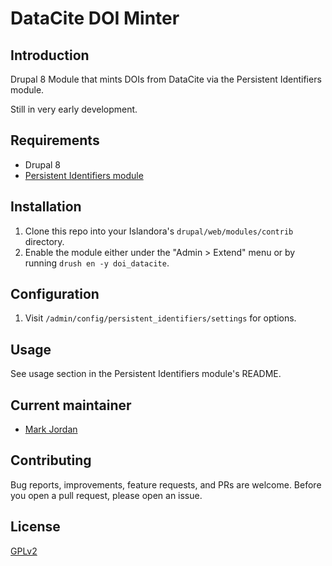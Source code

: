 # DataCite DOI Minter

## Introduction

Drupal 8 Module that mints DOIs from DataCite via the Persistent Identifiers module.

Still in very early development.

## Requirements

* Drupal 8
* [Persistent Identifiers module](https://github.com/mjordan/persistent_identifiers)

## Installation

1. Clone this repo into your Islandora's `drupal/web/modules/contrib` directory.
1. Enable the module either under the "Admin > Extend" menu or by running `drush en -y doi_datacite`.

## Configuration

1. Visit `/admin/config/persistent_identifiers/settings` for options.

## Usage

See usage section in the Persistent Identifiers module's README.

## Current maintainer

* [Mark Jordan](https://github.com/mjordan)

## Contributing

Bug reports, improvements, feature requests, and PRs are welcome. Before you open a pull request, please open an issue.

## License

[GPLv2](http://www.gnu.org/licenses/gpl-2.0.txt)
